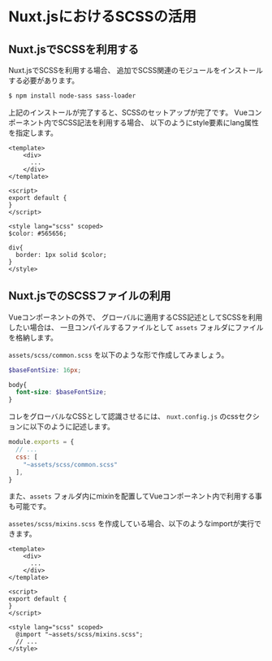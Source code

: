 # Nuxt.jsにおけるSCSSの活用
 
## Nuxt.jsでSCSSを利用する

Nuxt.jsでSCSSを利用する場合、
追加でSCSS関連のモジュールをインストールする必要があります。

```bash
$ npm install node-sass sass-loader
```

上記のインストールが完了すると、SCSSのセットアップが完了です。
Vueコンポーネント内でSCSS記法を利用する場合、
以下のようにstyle要素にlang属性を指定します。

```vue
<template>
    <div>
      ...
    </div>
</template>

<script>
export default {
}
</script>

<style lang="scss" scoped>
$color: #565656;

div{
  border: 1px solid $color;
}
</style>
```

## Nuxt.jsでのSCSSファイルの利用

Vueコンポーネントの外で、
グローバルに適用するCSS記述としてSCSSを利用したい場合は、
一旦コンパイルするファイルとして `assets` フォルダにファイルを格納します。

`assets/scss/common.scss` を以下のような形で作成してみましょう。

```scss
$baseFontSize: 16px;

body{
  font-size: $baseFontSize;
}
```

コレをグローバルなCSSとして認識させるには、
`nuxt.config.js` のcssセクションに以下のように記述します。

```js
module.exports = {
  // ...
  css: [
    "~assets/scss/common.scss"
  ],
}
```

また、`assets` フォルダ内にmixinを配置してVueコンポーネント内で利用する事も可能です。

`assetes/scss/mixins.scss` を作成している場合、以下のようなimportが実行できます。

```vue
<template>
    <div>
      ...
    </div>
</template>

<script>
export default {
}
</script>

<style lang="scss" scoped>
  @import "~assets/scss/mixins.scss";
  // ...
</style>
```

